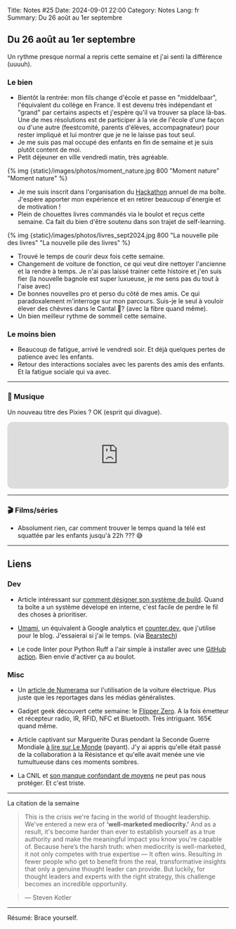 Title: Notes #25
Date: 2024-09-01 22:00
Category: Notes
Lang: fr
Summary: Du 26 août au 1er septembre

## Du 26 août au 1er septembre

Un rythme presque normal a repris cette semaine et j'ai senti la différence (uuuuh).

### Le bien

* Bientôt la rentrée: mon fils change d'école et passe en "middelbaar", l'équivalent du collège en France. Il est devenu très indépendant et "grand" par certains aspects et j'espère qu'il va trouver sa place là-bas. Une de mes résolutions est de participer à la vie de l'école d'une façon ou d'une autre (feestcomité, parents d'élèves, accompagnateur) pour rester impliqué et lui montrer que je ne le laisse pas tout seul.
* Je me suis pas mal occupé des enfants en fin de semaine et je suis plutôt content de moi.
* Petit déjeuner en ville vendredi matin, très agréable.

{% img {static}/images/photos/moment_nature.jpg 800 "Moment nature" "Moment nature" %}

* Je me suis inscrit dans l'organisation du [Hackathon](https://en.wikipedia.org/wiki/Hackathon) annuel de ma boîte. J'espère apporter mon expérience et en retirer beaucoup d'énergie et de motivation !  
* Plein de chouettes livres commandés via le boulot et reçus cette semaine. Ca fait du bien d'être soutenu dans son trajet de self-learning.

{% img {static}/images/photos/livres_sept2024.jpg 800 "La nouvelle pile des livres" "La nouvelle pile des livres" %}

* Trouvé le temps de courir deux fois cette semaine.
* Changement de voiture de fonction, ce qui veut dire nettoyer l'ancienne et la rendre à temps. Je n'ai pas laissé trainer cette histoire et j'en suis fier (la nouvelle bagnole est super luxueuse, je me sens pas du tout à l'aise avec)
* De bonnes nouvelles pro et perso du côté de mes amis. Ce qui paradoxalement m'interroge sur mon parcours. Suis-je le seul à vouloir élever des chèvres dans le Cantal 🤔? (avec la fibre quand même).
* Un bien meilleur rythme de sommeil cette semaine.

### Le moins bien

* Beaucoup de fatigue, arrivé le vendredi soir. Et déjà quelques pertes de patience avec les enfants.
* Retour des interactions sociales avec les parents des amis des enfants. Et la fatigue sociale qui va avec.

---

### 🎵 Musique

Un nouveau titre des Pixies ? OK (esprit qui divague).

<iframe style="border-radius:12px" src="https://open.spotify.com/embed/track/59HjwstLsJRTHFku9kmDIB?utm_source=generator" width="100%" height="152" frameBorder="0" allowfullscreen="" allow="autoplay; clipboard-write; encrypted-media; fullscreen; picture-in-picture" loading="lazy"></iframe>

---

### 🎬 Films/séries

* Absolument rien, car comment trouver le temps quand la télé est squattée par les enfants jusqu'à 22h ??? 😅

---

## Liens

### Dev

* Article intéressant sur [comment désigner son système de build](https://moderncppdevops.com/2024/08/26/designing-a-build-process/). Quand ta boîte a un système dévelopé en interne, c'est facile de perdre le fil des choses à prioritiser.

* [Umami](https://umami.is/), un équivalent à Google analytics et [counter.dev](https://counter.dev), que j'utilise pour le blog. J'essaierai si j'ai le temps. (via [Bearstech](https://x.com/bearstech/status/1828113831370867082))

* Le code linter pour Python Ruff a l'air simple à installer avec une [GitHub action](https://docs.astral.sh/ruff/integrations/). Bien envie d'activer ça au boulot.

### Misc

* Un [article de Numerama](https://www.numerama.com/vroom/1795900-on-a-teste-10-voitures-electriques-sur-des-longs-trajets-ou-est-la-galere-promise.html) sur l'utilisation de la voiture électrique. Plus juste que les reportages dans les médias généralistes.

* Gadget geek découvert cette semaine: le [Flipper Zero](https://flipperzero.one/). A la fois émetteur et récepteur radio, IR, RFID, NFC et Bluetooth. Très intriguant. 165€ quand même.

* Article captivant sur Marguerite Duras pendant la Seconde Guerre Mondiale [à lire sur Le Monde](https://www.lemonde.fr/series-d-ete/article/2024/08/28/marguerite-duras-a-l-epreuve-de-la-seconde-guerre-mondiale_6297327_3451060.html) (payant). J'y ai appris qu'elle était passé de la collaboration à la Résistance et qu'elle avait menée une vie tumultueuse dans ces moments sombres.

* La CNIL et [son manque confondant de moyens](https://www.francetvinfo.fr/internet/securite-sur-internet/elle-fait-de-moins-en-moins-peur-peu-de-moyens-peu-de-sanctions-la-cnil-protege-t-elle-bien-vos-donnees-personnelles_6696153.html) ne peut pas nous protéger. Et c'est triste.


---

La citation de la semaine

> This is the crisis we're facing in the world of thought leadership. We've entered a new era of **‘well-marketed mediocrity.’**
> And as a result, it's become harder than ever to establish yourself as a true authority and make the meaningful impact you know you're capable of.
> Because here’s the harsh truth: when mediocrity is well-marketed, it not only competes with true expertise — It often wins. Resulting in fewer people who get to benefit from the real, transformative insights that only a genuine thought leader can provide.
> But luckily, for thought leaders and experts with the right strategy, this challenge becomes an incredible opportunity.

> — Steven Kotler

---

Résumé: Brace yourself.
